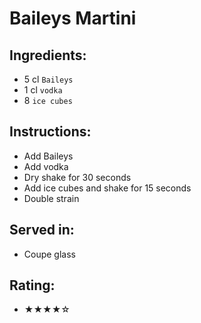 # Baileys Martini

## Ingredients:
- 5 cl `Baileys` <!-- - 4 cl `Baileys` -->
- 1 cl `vodka` <!-- - 2 cl `vodka` -->
- 8 `ice cubes`

## Instructions:
- Add Baileys
- Add vodka
- Dry shake for 30 seconds
- Add ice cubes and shake for 15 seconds
- Double strain

## Served in:
- Coupe glass

## Rating:
- ★★★★☆
